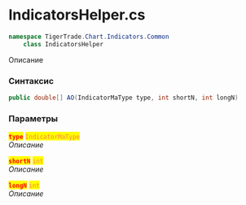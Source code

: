 
# IndicatorsHelper.cs
```csharp
namespace TigerTrade.Chart.Indicators.Common  
    class IndicatorsHelper
```

Описание

### Синтаксис
```csharp
public double[] AO(IndicatorMaType type, int shortN, int longN)
```

### Параметры  
<mark style="color:red;">**`type`**</mark> <mark style="color:coral;">`IndicatorMaType`</mark>  
 *Описание*  
  
<mark style="color:red;">**`shortN`**</mark> <mark style="color:coral;">`int`</mark>  
 *Описание*  
  
<mark style="color:red;">**`longN`**</mark> <mark style="color:coral;">`int`</mark>  
 *Описание*  
  

                    
                    